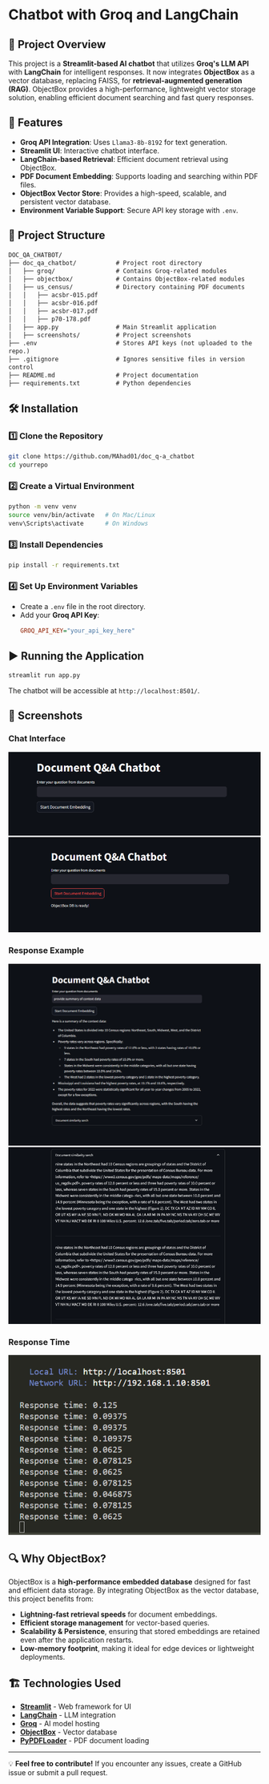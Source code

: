 # Chatbot with Groq and LangChain

## 📌 Project Overview

This project is a **Streamlit-based AI chatbot** that utilizes **Groq's LLM API** with **LangChain** for intelligent responses. It now integrates **ObjectBox** as a vector database, replacing FAISS, for **retrieval-augmented generation (RAG)**. ObjectBox provides a high-performance, lightweight vector storage solution, enabling efficient document searching and fast query responses.

## 🚀 Features

- **Groq API Integration**: Uses `Llama3-8b-8192` for text generation.
- **Streamlit UI**: Interactive chatbot interface.
- **LangChain-based Retrieval**: Efficient document retrieval using ObjectBox.
- **PDF Document Embedding**: Supports loading and searching within PDF files.
- **ObjectBox Vector Store**: Provides a high-speed, scalable, and persistent vector database.
- **Environment Variable Support**: Secure API key storage with `.env`.

## 📂 Project Structure

```
DOC_QA_CHATBOT/
├── doc_qa_chatbot/           # Project root directory
│   ├── groq/                 # Contains Groq-related modules
│   ├── objectbox/            # Contains ObjectBox-related modules
│   ├── us_census/            # Directory containing PDF documents
│   │   ├── acsbr-015.pdf
│   │   ├── acsbr-016.pdf
│   │   ├── acsbr-017.pdf
│   │   ├── p70-178.pdf
│   ├── app.py                # Main Streamlit application
│   ├── screenshots/          # Project screenshots
├── .env                      # Stores API keys (not uploaded to the repo.)
├── .gitignore                # Ignores sensitive files in version control
├── README.md                 # Project documentation
├── requirements.txt          # Python dependencies
```

## 🛠 Installation

### 1️⃣ **Clone the Repository**

```bash
git clone https://github.com/MAhad01/doc_q-a_chatbot
cd yourrepo
```

### 2️⃣ **Create a Virtual Environment**

```bash
python -m venv venv
source venv/bin/activate   # On Mac/Linux
venv\Scripts\activate      # On Windows
```

### 3️⃣ **Install Dependencies**

```bash
pip install -r requirements.txt
```

### 4️⃣ **Set Up Environment Variables**

- Create a `.env` file in the root directory.
- Add your **Groq API Key**:
  ```ini
  GROQ_API_KEY="your_api_key_here"
  ```

## ▶️ Running the Application

```bash
streamlit run app.py
```

The chatbot will be accessible at `http://localhost:8501/`.

## 📸 Screenshots

### Chat Interface
![Chat UI](screenshots/start-1.png)
![Chat UI](screenshots/start-2.png)

### Response Example
![Response Example](screenshots/result.png)
![Document Serch](screenshots/docserch.png)

### Response Time
![Response Time](screenshots/response-time.png)



## 🔍 Why ObjectBox?

ObjectBox is a **high-performance embedded database** designed for fast and efficient data storage. By integrating ObjectBox as the vector database, this project benefits from:

- **Lightning-fast retrieval speeds** for document embeddings.
- **Efficient storage management** for vector-based queries.
- **Scalability & Persistence**, ensuring that stored embeddings are retained even after the application restarts.
- **Low-memory footprint**, making it ideal for edge devices or lightweight deployments.

## 🏗 Technologies Used

- [**Streamlit**](https://streamlit.io/) - Web framework for UI
- [**LangChain**](https://python.langchain.com/) - LLM integration
- [**Groq**](https://groq.com/) - AI model hosting
- [**ObjectBox**](https://objectbox.io/) - Vector database
- [**PyPDFLoader**](https://python.langchain.com/docs/modules/data_connection/document_loaders/integrations/pypdf/) - PDF document loading


---

💡 **Feel free to contribute!** If you encounter any issues, create a GitHub issue or submit a pull request.


<!-- # Document Q&A Chatbot using Llama 3, Groq API and LangChain

## 📌 Project Overview

This project is a **Streamlit-based AI chatbot** that uses **Groq's LLM API** with **LangChain** for intelligent responses. It implements **Retrieval-Augmented Generation (RAG)** via **FAISS** to enhance the accuracy of responses by incorporating document-based information retrieval. The process follows these steps:

1. **Document Embedding:**
   - The chatbot loads PDF documents from the `us_census/` directory.
   - The documents are split into smaller chunks for efficient searching.
   - FAISS (Facebook AI Similarity Search) is used to store these chunks as vector embeddings.

2. **Retrieval:**
   - When a user asks a question, the chatbot retrieves the most relevant document chunks based on semantic similarity.
   - FAISS quickly finds matching document sections related to the query.

3. **Augmented Response Generation:**
   - The retrieved document snippets are provided as context to the **Llama 3 model** via LangChain.
   - The model then generates an answer based strictly on the relevant context, improving factual accuracy.

This RAG approach ensures that the chatbot provides **accurate**, **contextual**, and **relevant** responses rather than relying solely on the language model’s internal knowledge.

## 🚀 Features

- **Groq API Integration**: Uses `Llama3-8b-8192` for text generation.
- **Streamlit UI**: Interactive chatbot interface.
- **LangChain-based Retrieval**: Efficient document retrieval using FAISS.
- **PDF Document Embedding**: Supports loading and searching within PDF files.
- **Environment Variable Support**: Secure API key storage with `.env`.

## 📂 Project Structure

```
├── .env                      # Stores API keys (DO NOT SHARE!)
├── .gitignore                # Ignores sensitive files in version control
├── requirements.txt          # Python dependencies
├── app.py                    # Main Streamlit application
├── us_census/                # Directory containing PDF documents
├── screenshots/              # Project screenshots
└── README.md                 # Project documentation
```

## 🛠 Installation

### 1️⃣ **Clone the Repository**

```bash
git clone https://github.com/MAhad01/doc_q-a_chatbot
cd yourrepo
```

### 2️⃣ **Create a Virtual Environment**

```bash
python -m venv venv
source venv/bin/activate   # On Mac/Linux
venv\Scripts\activate      # On Windows
```

### 3️⃣ **Install Dependencies**

```bash
pip install -r requirements.txt
```

### 4️⃣ **Set Up Environment Variables**

- Create a `.env` file in the root directory.
- Add your **Groq API Key**:
  ```ini
  GROQ_API_KEY="your_api_key_here"
  ```

## ▶️ Running the Application

```bash
streamlit run app.py
```

The chatbot will be accessible at `http://localhost:8501/`.

## 📸 Screenshots

### Chat Interface
![Chat UI](screenshots/start.png)

### Response Example
![Response Example](screenshots/result.png)

### Response Time
![Response Time](screenshots/time.png)


## 🏗 Technologies Used

- [**Streamlit**](https://streamlit.io/) - Web framework for UI
- [**LangChain**](https://python.langchain.com/) - LLM integration
- [**Groq**](https://groq.com/) - AI model hosting
- [**FAISS**](https://github.com/facebookresearch/faiss) - Vector database
- [**PyPDFLoader**](https://python.langchain.com/docs/modules/data_connection/document_loaders/integrations/pypdf/) - PDF document loading

---

💡 **Feel free to contribute!** If you encounter any issues, create a GitHub issue or submit a pull request.
 -->
